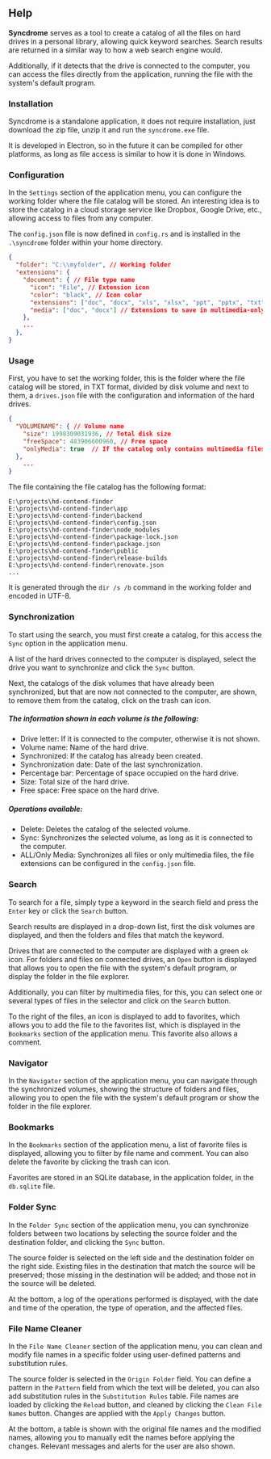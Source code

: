 ## Help

**Syncdrome** serves as a tool to create a catalog of all the files on hard drives in a personal library, allowing quick keyword searches. Search results are returned in a similar way to how a web search engine would.

Additionally, if it detects that the drive is connected to the computer, you can access the files directly from the application, running the file with the system's default program.

### Installation

Syncdrome is a standalone application, it does not require installation, just download the zip file, unzip it and run the `syncdrome.exe` file.

It is developed in Electron, so in the future it can be compiled for other platforms, as long as file access is similar to how it is done in Windows.

### Configuration

In the `Settings` section of the application menu, you can configure the working folder where the file catalog will be stored. An interesting idea is to store the catalog in a cloud storage service like Dropbox, Google Drive, etc., allowing access to files from any computer.

The `config.json` file is now defined in `config.rs` and is installed in the `.\syncdrome` folder within your home directory.

```json
{
  "folder": "C:\\myfolder", // Working folder
  "extensions": {
    "document": { // File type name
      "icon": "File", // Extension icon
      "color": "black", // Icon color
      "extensions": ["doc", "docx", "xls", "xlsx", "ppt", "pptx", "txt", "odt", "ods", "odp"], // File extensions
      "media": ["doc", "docx"] // Extensions to save in multimedia-only synchronization
    },
    ...
  },
}
```

### Usage

First, you have to set the working folder, this is the folder where the file catalog will be stored, in TXT format, divided by disk volume and next to them, a `drives.json` file with the configuration and information of the hard drives.

```json
{
  "VOLUMENAME": { // Volume name
    "size": 1998309031936, // Total disk size
    "freeSpace": 483906600960, // Free space
    "onlyMedia": true  // If the catalog only contains multimedia files
  },
    ...  
}
```

The file containing the file catalog has the following format:

```text
E:\projects\hd-contend-finder
E:\projects\hd-contend-finder\app
E:\projects\hd-contend-finder\backend
E:\projects\hd-contend-finder\config.json
E:\projects\hd-contend-finder\node_modules
E:\projects\hd-contend-finder\package-lock.json
E:\projects\hd-contend-finder\package.json
E:\projects\hd-contend-finder\public
E:\projects\hd-contend-finder\release-builds
E:\projects\hd-contend-finder\renovate.json
...
```

It is generated through the `dir /s /b` command in the working folder and encoded in UTF-8.

### Synchronization

To start using the search, you must first create a catalog, for this access the `Sync` option in the application menu.

A list of the hard drives connected to the computer is displayed, select the drive you want to synchronize and click the `Sync` button.

Next, the catalogs of the disk volumes that have already been synchronized, but that are now not connected to the computer, are shown, to remove them from the catalog, click on the trash can icon.

##### The information shown in each volume is the following:

- Drive letter: If it is connected to the computer, otherwise it is not shown.
- Volume name: Name of the hard drive.
- Synchronized: If the catalog has already been created.
- Synchronization date: Date of the last synchronization.
- Percentage bar: Percentage of space occupied on the hard drive.
- Size: Total size of the hard drive.
- Free space: Free space on the hard drive.

##### Operations available:

- Delete: Deletes the catalog of the selected volume.
- Sync: Synchronizes the selected volume, as long as it is connected to the computer.
- ALL/Only Media: Synchronizes all files or only multimedia files, the file extensions can be configured in the `config.json` file.

### Search

To search for a file, simply type a keyword in the search field and press the `Enter` key or click the `Search` button.

Search results are displayed in a drop-down list, first the disk volumes are displayed, and then the folders and files that match the keyword.

Drives that are connected to the computer are displayed with a green `ok` icon. For folders and files on connected drives, an `Open` button is displayed that allows you to open the file with the system's default program, or display the folder in the file explorer.

Additionally, you can filter by multimedia files, for this, you can select one or several types of files in the selector and click on the `Search` button.

To the right of the files, an icon is displayed to add to favorites, which allows you to add the file to the favorites list, which is displayed in the `Bookmarks` section of the application menu. This favorite also allows a comment.

### Navigator

In the `Navigator` section of the application menu, you can navigate through the synchronized volumes, showing the structure of folders and files, allowing you to open the file with the system's default program or show the folder in the file explorer.

### Bookmarks

In the `Bookmarks` section of the application menu, a list of favorite files is displayed, allowing you to filter by file name and comment. You can also delete the favorite by clicking the trash can icon.

Favorites are stored in an SQLite database, in the application folder, in the `db.sqlite` file.

### Folder Sync

In the `Folder Sync` section of the application menu, you can synchronize folders between two locations by selecting the source folder and the destination folder, and clicking the `Sync` button.

The source folder is selected on the left side and the destination folder on the right side. Existing files in the destination that match the source will be preserved; those missing in the destination will be added; and those not in the source will be deleted.

At the bottom, a log of the operations performed is displayed, with the date and time of the operation, the type of operation, and the affected files.

### File Name Cleaner

In the `File Name Cleaner` section of the application menu, you can clean and modify file names in a specific folder using user-defined patterns and substitution rules.

The source folder is selected in the `Origin Folder` field. You can define a pattern in the `Pattern` field from which the text will be deleted, you can also add substitution rules in the `Substitution Rules` table. File names are loaded by clicking the `Reload` button, and cleaned by clicking the `Clean File Names` button. Changes are applied with the `Apply Changes` button.

At the bottom, a table is shown with the original file names and the modified names, allowing you to manually edit the names before applying the changes. Relevant messages and alerts for the user are also shown.